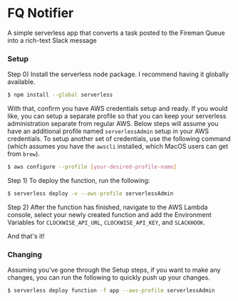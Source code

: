 # FQ Notifier
A simple serverless app that converts a task posted to the Fireman Queue into a rich-text Slack message

### Setup
Step 0) Install the serverless node package.  I recommend having it globally available.
```sh
$ npm install --global serverless
```

With that, confirm you have AWS credentials setup and ready.  If you would like, you can setup a separate
profile so that you can keep your serverless administration separate from regular AWS.  Below steps
will assume you have an additional profile named `serverlessAdmin` setup in your AWS credentials.  To setup
another set of credentials, use the following command (which assumes you have the `awscli` installed, which
MacOS users can get from `brew`).
```sh
$ aws configure --profile [your-desired-profile-name]
```

Step 1) To deploy the function, run the following:
```sh
$ serverless deploy -v --aws-profile serverlessAdmin
```

Step 2) After the function has finished, navigate to the AWS Lambda console, select your newly created
function and add the Environment Variables for `CLOCKWISE_API_URL`, `CLOCKWISE_API_KEY`, and `SLACKHOOK`.

And that's it!

### Changing
Assuming you've gone through the Setup steps, if you want to make any changes, you can run the following
to quickly push up your changes.
```sh
$ serverless deploy function -f app --aws-profile serverlessAdmin
```

